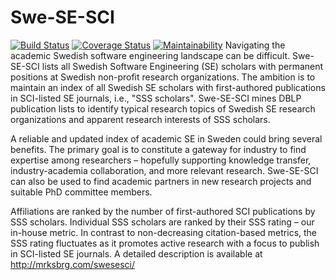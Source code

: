 # Swe-SE-SCI
[![Build Status](https://travis-ci.com/mrksbrg/SE-Achievements.svg?branch=master)](https://travis-ci.com/mrksbrg/SE-Achievements)
[![Coverage Status](https://coveralls.io/repos/github/mrksbrg/SE-Achievements/badge.svg?branch=master)](https://coveralls.io/github/mrksbrg/SE-Achievements?branch=master)
[![Maintainability](https://api.codeclimate.com/v1/badges/7d6b1dd683ba241ddabc/maintainability)](https://codeclimate.com/github/mrksbrg/SE-Achievements/maintainability)
Navigating the academic Swedish software engineering landscape can be difficult. Swe-SE-SCI lists all Swedish Software Engineering (SE) scholars with permanent positions at Swedish non-profit research organizations. The ambition is to maintain an index of all Swedish SE scholars with first-authored publications in SCI-listed SE journals, i.e., "SSS scholars". Swe-SE-SCI mines DBLP publication lists to identify typical research topics of Swedish SE research organizations and apparent research interests of SSS scholars.

A reliable and updated index of academic SE in Sweden could bring several benefits. The primary goal is to constitute a gateway for industry to find expertise among researchers – hopefully supporting knowledge transfer, industry-academia collaboration, and more relevant research. Swe-SE-SCI can also be used to find academic partners in new research projects and suitable PhD committee members.

Affiliations are ranked by the number of first-authored SCI publications by SSS scholars. Individual SSS scholars are ranked by their SSS rating – our in-house metric. In contrast to non-decreasing citation-based metrics, the SSS rating fluctuates as it promotes active research with a focus to publish in SCI-listed SE journals. A detailed description is available at http://mrksbrg.com/swesesci/
